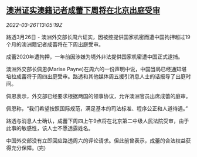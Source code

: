 <!--1648301462000-->
[澳洲证实澳籍记者成蕾下周将在北京出庭受审](https://cn.reuters.com/article/australia-journalist-cheng-beijing-0326-idCNKCS2LN0CK)
------

<div><i>2022-03-26T13:05:19Z</i></div><p>路透3月26日 - 澳洲外交部长周六证实，因被控提供国家机密而遭中国拘押超过19个月的澳洲籍记者成蕾将在下周出庭受审。</p><p>成蕾2020年遭拘押，一年前因涉嫌为境外非法提供国家机密遭中国正式逮捕。</p><p>澳洲外交部长佩恩(Marise Payne)在周六的一份声明中说，中国当局已经通知堪培拉成蕾将于周四出庭受审。路透和其他媒体周五援引消息人士的话报导了出庭时间。</p><p>佩恩表示，外交部已经要求根据两国的领事协议，允许澳洲官员出席成蕾的庭审。</p><p>佩恩称，“我们希望按照国际规范，满足基本的司法标准、程序公正和人道待遇。”</p><p>路透与消息人士确认，成蕾下周四上午9点将在北京第二中级人民法院受审，由于此事的敏感性，该人士不愿透露姓名。</p><p>中国外交部没有立即回应路透周六的评论请求。但此前曾表示，成蕾的合法权益获得充分保障。(完)</p>
